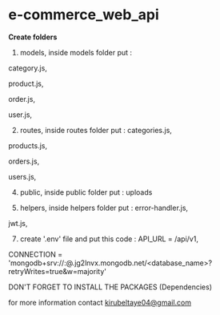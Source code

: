
# e-commerce_web_api
**Create folders**

1. models, inside models folder put :

category.js,

product.js,

order.js, 

user.js,

2. routes, inside routes folder put :
categories.js,

products.js,

orders.js,

users.js,

4. public, inside public folder put : uploads

5. helpers, inside helpers folder put :
error-handler.js,

jwt.js,

7. create '.env' file and put this code :
API_URL = /api/v1,

CONNECTION = 'mongodb+srv://<username>:<password>@.jg2lnvx.mongodb.net/<database_name>?retryWrites=true&w=majority'

DON'T FORGET TO INSTALL THE PACKAGES (Dependencies)

 for more information contact kirubeltaye04@gmail.com
